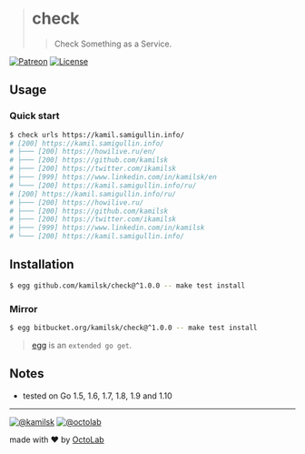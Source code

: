 > # check
> > Check Something as a Service.

[![Patreon](https://img.shields.io/badge/patreon-donate-orange.svg)](https://www.patreon.com/octolab)
[![License](https://img.shields.io/badge/license-MIT-blue.svg)](LICENSE)

## Usage

### Quick start

```bash
$ check urls https://kamil.samigullin.info/
# [200] https://kamil.samigullin.info/
# ├─── [200] https://howilive.ru/en/
# ├─── [200] https://github.com/kamilsk
# ├─── [200] https://twitter.com/ikamilsk
# ├─── [999] https://www.linkedin.com/in/kamilsk/en
# └─── [200] https://kamil.samigullin.info/ru/
# [200] https://kamil.samigullin.info/ru/
# ├─── [200] https://howilive.ru/
# ├─── [200] https://github.com/kamilsk
# ├─── [200] https://twitter.com/ikamilsk
# ├─── [999] https://www.linkedin.com/in/kamilsk
# └─── [200] https://kamil.samigullin.info/
```

## Installation

```bash
$ egg github.com/kamilsk/check@^1.0.0 -- make test install
```

### Mirror

```bash
$ egg bitbucket.org/kamilsk/check@^1.0.0 -- make test install
```

> [egg](https://github.com/kamilsk/egg) is an `extended go get`.

## Notes

- tested on Go 1.5, 1.6, 1.7, 1.8, 1.9 and 1.10

---

[![@kamilsk](https://img.shields.io/badge/author-%40kamilsk-blue.svg)](https://twitter.com/ikamilsk)
[![@octolab](https://img.shields.io/badge/sponsor-%40octolab-blue.svg)](https://twitter.com/octolab_inc)

made with ❤️ by [OctoLab](https://www.octolab.org/)
